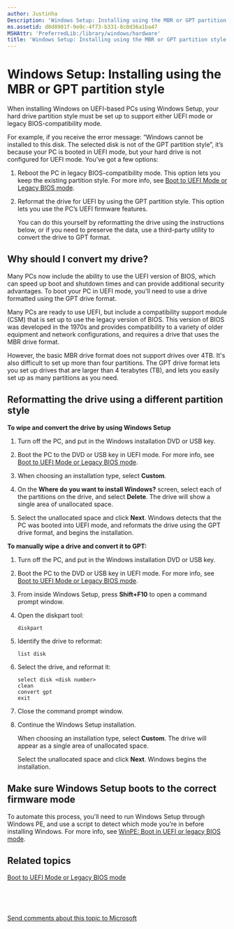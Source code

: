 ```yaml
---
author: Justinha
Description: 'Windows Setup: Installing using the MBR or GPT partition style'
ms.assetid: d8d8901f-9e0c-4f73-b331-8c0d36a1ba47
MSHAttr: 'PreferredLib:/library/windows/hardware'
title: 'Windows Setup: Installing using the MBR or GPT partition style'
---
```


# Windows Setup: Installing using the MBR or GPT partition style


When installing Windows on UEFI-based PCs using Windows Setup, your hard drive partition style must be set up to support either UEFI mode or legacy BIOS-compatibility mode.

For example, if you receive the error message: “Windows cannot be installed to this disk. The selected disk is not of the GPT partition style”, it’s because your PC is booted in UEFI mode, but your hard drive is not configured for UEFI mode. You’ve got a few options:

1.  Reboot the PC in legacy BIOS-compatibility mode. This option lets you keep the existing partition style. For more info, see [Boot to UEFI Mode or Legacy BIOS mode](boot-to-uefi-mode-or-legacy-bios-mode.md).

2.  Reformat the drive for UEFI by using the GPT partition style. This option lets you use the PC’s UEFI firmware features.

    You can do this yourself by reformatting the drive using the instructions below, or if you need to preserve the data, use a third-party utility to convert the drive to GPT format.

## <span id="Why_should_I_convert_my_drive_"></span><span id="why_should_i_convert_my_drive_"></span><span id="WHY_SHOULD_I_CONVERT_MY_DRIVE_"></span>Why should I convert my drive?


Many PCs now include the ability to use the UEFI version of BIOS, which can speed up boot and shutdown times and can provide additional security advantages. To boot your PC in UEFI mode, you'll need to use a drive formatted using the GPT drive format.

Many PCs are ready to use UEFI, but include a compatibility support module (CSM) that is set up to use the legacy version of BIOS. This version of BIOS was developed in the 1970s and provides compatibility to a variety of older equipment and network configurations, and requires a drive that uses the MBR drive format.

However, the basic MBR drive format does not support drives over 4TB. It's also difficult to set up more than four partitions. The GPT drive format lets you set up drives that are larger than 4 terabytes (TB), and lets you easily set up as many partitions as you need.

## <span id="Reformatting_the_drive_using_a_different_partition_style"></span><span id="reformatting_the_drive_using_a_different_partition_style"></span><span id="REFORMATTING_THE_DRIVE_USING_A_DIFFERENT_PARTITION_STYLE"></span>Reformatting the drive using a different partition style


**To wipe and convert the drive by using Windows Setup**

1.  Turn off the PC, and put in the Windows installation DVD or USB key.

2.  Boot the PC to the DVD or USB key in UEFI mode. For more info, see [Boot to UEFI Mode or Legacy BIOS mode](boot-to-uefi-mode-or-legacy-bios-mode.md).

3.  When choosing an installation type, select **Custom**.

4.  On the **Where do you want to install Windows?** screen, select each of the partitions on the drive, and select **Delete**. The drive will show a single area of unallocated space.

5.  Select the unallocated space and click **Next**. Windows detects that the PC was booted into UEFI mode, and reformats the drive using the GPT drive format, and begins the installation.

**To manually wipe a drive and convert it to GPT:**

1.  Turn off the PC, and put in the Windows installation DVD or USB key.

2.  Boot the PC to the DVD or USB key in UEFI mode. For more info, see [Boot to UEFI Mode or Legacy BIOS mode](boot-to-uefi-mode-or-legacy-bios-mode.md).

3.  From inside Windows Setup, press **Shift+F10** to open a command prompt window.

4.  Open the diskpart tool:

    ``` syntax
    diskpart
    ```

5.  Identify the drive to reformat:

    ``` syntax
    list disk
    ```

6.  Select the drive, and reformat it:

    ``` syntax
    select disk <disk number>
    clean
    convert gpt
    exit
    ```

7.  Close the command prompt window.

8.  Continue the Windows Setup installation.

    When choosing an installation type, select **Custom**. The drive will appear as a single area of unallocated space.

    Select the unallocated space and click **Next**. Windows begins the installation.

## <span id="Make_sure_Windows_Setup_boots_to_the_correct_firmware_mode"></span><span id="make_sure_windows_setup_boots_to_the_correct_firmware_mode"></span><span id="MAKE_SURE_WINDOWS_SETUP_BOOTS_TO_THE_CORRECT_FIRMWARE_MODE"></span>Make sure Windows Setup boots to the correct firmware mode


To automate this process, you'll need to run Windows Setup through Windows PE, and use a script to detect which mode you’re in before installing Windows. For more info, see [WinPE: Boot in UEFI or legacy BIOS mode](winpe-boot-in-uefi-or-legacy-bios-mode.md).

## <span id="related_topics"></span>Related topics


[Boot to UEFI Mode or Legacy BIOS mode](boot-to-uefi-mode-or-legacy-bios-mode.md)

 

 

[Send comments about this topic to Microsoft](mailto:wsddocfb@microsoft.com?subject=Documentation%20feedback%20%5Bp_adk_online\p_adk_online%5D:%20Windows%20Setup:%20Installing%20using%20the%20MBR%20or%20GPT%20partition%20style%20%20RELEASE:%20%284/11/2016%29&body=%0A%0APRIVACY%20STATEMENT%0A%0AWe%20use%20your%20feedback%20to%20improve%20the%20documentation.%20We%20don't%20use%20your%20email%20address%20for%20any%20other%20purpose,%20and%20we'll%20remove%20your%20email%20address%20from%20our%20system%20after%20the%20issue%20that%20you're%20reporting%20is%20fixed.%20While%20we're%20working%20to%20fix%20this%20issue,%20we%20might%20send%20you%20an%20email%20message%20to%20ask%20for%20more%20info.%20Later,%20we%20might%20also%20send%20you%20an%20email%20message%20to%20let%20you%20know%20that%20we've%20addressed%20your%20feedback.%0A%0AFor%20more%20info%20about%20Microsoft's%20privacy%20policy,%20see%20http://privacy.microsoft.com/default.aspx. "Send comments about this topic to Microsoft")




